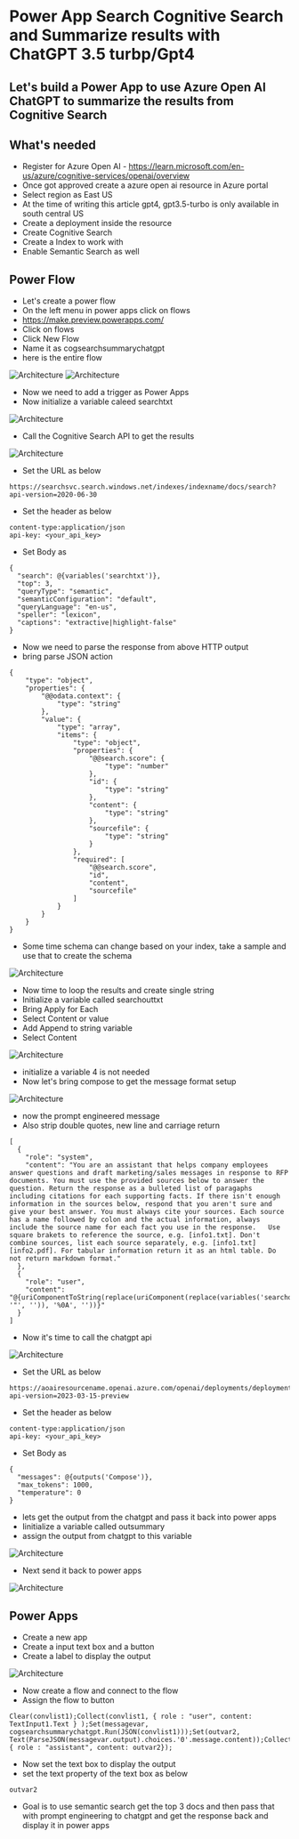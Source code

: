 # Power App Search Cognitive Search and Summarize results with ChatGPT 3.5 turbp/Gpt4

## Let's build a Power App to use Azure Open AI ChatGPT to summarize the results from Cognitive Search

## What's needed

- Register for Azure Open AI - https://learn.microsoft.com/en-us/azure/cognitive-services/openai/overview
- Once got approved create a azure open ai resource in Azure portal
- Select region as East US
- At the time of writing this article gpt4, gpt3.5-turbo is only available in south central US
- Create a deployment inside the resource
- Create Cognitive Search
- Create a Index to work with
- Enable Semantic Search as well

## Power Flow

- Let's create a power flow
- On the left menu in power apps click on flows
- https://make.preview.powerapps.com/
- Click on flows
- Click New Flow
- Name it as cogsearchsummarychatgpt
- here is the entire flow

![Architecture](https://github.com/balakreshnan/Samples2023/blob/main/AzureAI/images/cogserchatgpt1.jpg "Architecture")
![Architecture](https://github.com/balakreshnan/Samples2023/blob/main/AzureAI/images/cogserchatgpt2.jpg "Architecture")

- Now we need to add a trigger as Power Apps
- Now initialize a variable caleed searchtxt

![Architecture](https://github.com/balakreshnan/Samples2023/blob/main/AzureAI/images/cogserchatgpt3.jpg "Architecture")

- Call the Cognitive Search API to get the results

![Architecture](https://github.com/balakreshnan/Samples2023/blob/main/AzureAI/images/cogserchatgpt4.jpg "Architecture")

- Set the URL as below

```
https://searchsvc.search.windows.net/indexes/indexname/docs/search?api-version=2020-06-30
```

- Set the header as below

```
content-type:application/json
api-key: <your_api_key>
```

- Set Body as

```
{
  "search": @{variables('searchtxt')},
  "top": 3,
  "queryType": "semantic",
  "semanticConfiguration": "default",
  "queryLanguage": "en-us",
  "speller": "lexicon",
  "captions": "extractive|highlight-false"
}
```

- Now we need to parse the response from above HTTP output
- bring parse JSON action

```
{
    "type": "object",
    "properties": {
        "@@odata.context": {
            "type": "string"
        },
        "value": {
            "type": "array",
            "items": {
                "type": "object",
                "properties": {
                    "@@search.score": {
                        "type": "number"
                    },
                    "id": {
                        "type": "string"
                    },
                    "content": {
                        "type": "string"
                    },
                    "sourcefile": {
                        "type": "string"
                    }
                },
                "required": [
                    "@@search.score",
                    "id",
                    "content",
                    "sourcefile"
                ]
            }
        }
    }
}
```

- Some time schema can change based on your index, take a sample and use that to create the schema

![Architecture](https://github.com/balakreshnan/Samples2023/blob/main/AzureAI/images/cogserchatgpt5.jpg "Architecture")

- Now time to loop the results and create single string
- Initialize a variable called searchouttxt
- Bring Apply for Each
- Select Content or value
- Add Append to string variable
- Select Content

![Architecture](https://github.com/balakreshnan/Samples2023/blob/main/AzureAI/images/cogserchatgpt6.jpg "Architecture")

- initialize a variable 4 is not needed
- Now let's bring compose to get the message format setup

![Architecture](https://github.com/balakreshnan/Samples2023/blob/main/AzureAI/images/cogserchatgpt7.jpg "Architecture")

- now the prompt engineered message
- Also strip double quotes, new line and carriage return

```
[
  {
    "role": "system",
    "content": "You are an assistant that helps company employees answer questions and draft marketing/sales messages in response to RFP documents. You must use the provided sources below to answer the question. Return the response as a bulleted list of paragaphs including citations for each supporting facts. If there isn't enough information in the sources below, respond that you aren't sure and give your best answer. You must always cite your sources. Each source has a name followed by colon and the actual information, always include the source name for each fact you use in the response.   Use square brakets to reference the source, e.g. [info1.txt]. Don't combine sources, list each source separately, e.g. [info1.txt][info2.pdf]. For tabular information return it as an html table. Do not return markdown format."
  },
  {
    "role": "user",
    "content": "@{uriComponentToString(replace(uriComponent(replace(variables('searchouttxt'), '"', '')), '%0A', ''))}"
  }
]
```

- Now it's time to call the chatgpt api

![Architecture](https://github.com/balakreshnan/Samples2023/blob/main/AzureAI/images/cogserchatgpt8.jpg "Architecture")

- Set the URL as below

```
https://aoairesourcename.openai.azure.com/openai/deployments/deploymentname/chat/completions?api-version=2023-03-15-preview
```

- Set the header as below

```
content-type:application/json
api-key: <your_api_key>
```

- Set Body as

```
{
  "messages": @{outputs('Compose')},
  "max_tokens": 1000,
  "temperature": 0
}
```

- lets get the output from the chatgpt and pass it back into power apps
- Iinitialize a variable called outsummary
- assign the output from chatgpt to this variable

![Architecture](https://github.com/balakreshnan/Samples2023/blob/main/AzureAI/images/cogserchatgpt9.jpg "Architecture")

- Next send it back to power apps

![Architecture](https://github.com/balakreshnan/Samples2023/blob/main/AzureAI/images/cogserchatgpt10.jpg "Architecture")

## Power Apps

- Create a new app
- Create a input text box and a button
- Create a label to display the output

![Architecture](https://github.com/balakreshnan/Samples2023/blob/main/AzureAI/images/cogserchatgpt11.jpg "Architecture")

- Now create a flow and connect to the flow
- Assign the flow to button

```
Clear(convlist1);Collect(convlist1, { role : "user", content: TextInput1.Text } );Set(messagevar, cogsearchsummarychatgpt.Run(JSON(convlist1)));Set(outvar2, Text(ParseJSON(messagevar.output).choices.'0'.message.content));Collect(convlist1, { role : "assistant", content: outvar2});
```

- Now set the text box to display the output
- set the text property of the text box as below

```
outvar2
```

- Goal is to use semantic search get the top 3 docs and then pass that with prompt engineering to chatgpt and get the response back and display it in power apps